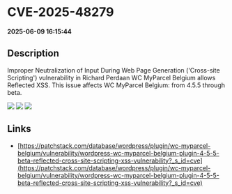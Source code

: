 # CVE-2025-48279

**2025-06-09 16:15:44**

## Description
Improper Neutralization of Input During Web Page Generation ('Cross-site Scripting') vulnerability in Richard Perdaan WC MyParcel Belgium allows Reflected XSS. This issue affects WC MyParcel Belgium: from 4.5.5 through beta.

![](https://img.shields.io/static/v1?label=Score&message=7.1&color=red)
![](https://img.shields.io/static/v1?label=Severity&message=HIGH&color=red)
![](https://img.shields.io/static/v1?label=CWE&message=XSS&color=green)

## Links
- [https://patchstack.com/database/wordpress/plugin/wc-myparcel-belgium/vulnerability/wordpress-wc-myparcel-belgium-plugin-4-5-5-beta-reflected-cross-site-scripting-xss-vulnerability?_s_id=cve](https://patchstack.com/database/wordpress/plugin/wc-myparcel-belgium/vulnerability/wordpress-wc-myparcel-belgium-plugin-4-5-5-beta-reflected-cross-site-scripting-xss-vulnerability?_s_id=cve)
